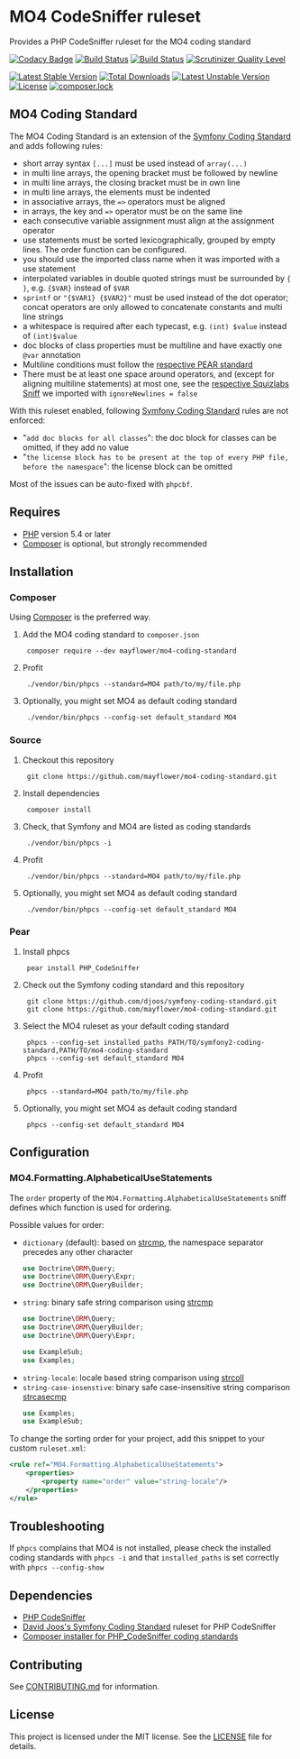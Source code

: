 # MO4 CodeSniffer ruleset
 
Provides a PHP CodeSniffer ruleset for the MO4 coding standard

[![Codacy Badge](https://api.codacy.com/project/badge/Grade/a9eaa852261e4c45b78f860b83272d93)](https://www.codacy.com/app/mmoll/mo4-coding-standard?utm_source=github.com&utm_medium=referral&utm_content=mmoll/mo4-coding-standard&utm_campaign=badger)
[![Build Status](https://travis-ci.org/mayflower/mo4-coding-standard.svg?branch=master)](https://travis-ci.org/mayflower/mo4-coding-standard)
[![Build Status](https://codecov.io/gh/mayflower/mo4-coding-standard/branch/master/graph/badge.svg)](https://codecov.io/gh/mayflower/mo4-coding-standard/branch/master/)
[![Scrutinizer Quality Level](https://scrutinizer-ci.com/g/mayflower/mo4-coding-standard/badges/quality-score.png?b=master)](https://scrutinizer-ci.com/g/mayflower/mo4-coding-standard)

[![Latest Stable Version](https://poser.pugx.org/mayflower/mo4-coding-standard/v/stable)](https://packagist.org/packages/mayflower/mo4-coding-standard)
[![Total Downloads](https://poser.pugx.org/mayflower/mo4-coding-standard/downloads)](https://packagist.org/packages/mayflower/mo4-coding-standard)
[![Latest Unstable Version](https://poser.pugx.org/mayflower/mo4-coding-standard/v/unstable)](https://packagist.org/packages/mayflower/mo4-coding-standard)
[![License](https://poser.pugx.org/mayflower/mo4-coding-standard/license)](https://packagist.org/packages/mayflower/mo4-coding-standard)
[![composer.lock](https://poser.pugx.org/mayflower/mo4-coding-standard/composerlock)](https://packagist.org/packages/mayflower/mo4-coding-standard)

## MO4 Coding Standard

The MO4 Coding Standard is an extension of the [Symfony Coding Standard](http://symfony.com/doc/current/contributing/code/standards.html) and adds following rules:

* short array syntax `[...]` must be used instead of  `array(...)`
* in multi line arrays, the opening bracket must be followed by newline
* in multi line arrays, the closing bracket must be in own line
* in multi line arrays, the elements must be indented
* in associative arrays, the `=>` operators must be aligned
* in arrays, the key and `=>` operator must be on the same line
* each consecutive variable assignment must align at the assignment operator
* use statements must be sorted lexicographically, grouped by empty lines. The order function can be configured.
* you should use the imported class name when it was imported with a use statement
* interpolated variables in double quoted strings must be surrounded by `{ }`, e.g. `{$VAR}` instead of `$VAR`
* `sprintf` or `"{$VAR1} {$VAR2}"` must be used instead of the dot operator; concat operators are only allowed to
  concatenate constants and multi line strings
* a whitespace is required after each typecast, e.g. `(int) $value` instead of `(int)$value`
* doc blocks of class properties must be multiline and have exactly one `@var` annotation
* Multiline conditions must follow the [respective PEAR standard](https://pear.php.net/manual/en/standards.control.php#standards.control.splitlongstatements)
* There must be at least one space around operators, and (except for aligning multiline statements) at most one, see the
  [respective Squizlabs Sniff](https://github.com/squizlabs/PHP_CodeSniffer/wiki/Customisable-Sniff-Properties#squizwhitespaceoperatorspacing)
  we imported with `ignoreNewlines = false`
  
With this ruleset enabled, following [Symfony Coding Standard](http://symfony.com/doc/current/contributing/code/standards.html) rules are not enforced:
* "`add doc blocks for all classes`": the doc block for classes can be omitted, if they add no value
* "`the license block has to be present at the top of every PHP file, before the namespace`": the license block can be omitted

Most of the issues can be auto-fixed with `phpcbf`.

## Requires

* [PHP](http://php.net) version 5.4 or later 
* [Composer](https://getcomposer.org/) is optional, but strongly recommended

## Installation

### Composer

Using [Composer](https://getcomposer.org/) is the preferred way.

1. Add the MO4 coding standard to `composer.json`

        composer require --dev mayflower/mo4-coding-standard

2. Profit

        ./vendor/bin/phpcs --standard=MO4 path/to/my/file.php

3. Optionally, you might set MO4 as default coding standard

        ./vendor/bin/phpcs --config-set default_standard MO4

### Source

1. Checkout this repository

        git clone https://github.com/mayflower/mo4-coding-standard.git

2. Install dependencies

        composer install

3. Check, that Symfony and MO4 are listed as coding standards

        ./vendor/bin/phpcs -i

4. Profit

        ./vendor/bin/phpcs --standard=MO4 path/to/my/file.php

5. Optionally, you might set MO4 as default coding standard

        ./vendor/bin/phpcs --config-set default_standard MO4


### Pear

1. Install phpcs

        pear install PHP_CodeSniffer

2. Check out the Symfony coding standard and this repository

        git clone https://github.com/djoos/symfony-coding-standard.git
        git clone https://github.com/mayflower/mo4-coding-standard.git

3. Select the MO4 ruleset as your default coding standard

        phpcs --config-set installed_paths PATH/TO/symfony2-coding-standard,PATH/TO/mo4-coding-standard
        phpcs --config-set default_standard MO4

4. Profit

        phpcs --standard=MO4 path/to/my/file.php

5. Optionally, you might set MO4 as default coding standard

        phpcs --config-set default_standard MO4

## Configuration

### MO4.Formatting.AlphabeticalUseStatements

The `order` property of the `MO4.Formatting.AlphabeticalUseStatements` sniff defines
which function is used for ordering.

Possible values for order:
* `dictionary` (default): based on [strcmp](http://php.net/strcmp), the namespace separator
  precedes any other character
  ```php
  use Doctrine\ORM\Query;
  use Doctrine\ORM\Query\Expr;
  use Doctrine\ORM\QueryBuilder;
  ```
* `string`: binary safe string comparison using [strcmp](http://php.net/strcmp)
  ```php
  use Doctrine\ORM\Query;
  use Doctrine\ORM\QueryBuilder;
  use Doctrine\ORM\Query\Expr;

  use ExampleSub;
  use Examples;
  ```
* `string-locale`: locale based string comparison using [strcoll](http://php.net/strcoll)
* `string-case-insenstive`: binary safe case-insensitive string comparison [strcasecmp](http://php.net/strcasecmp)
   ```php
   use Examples;
   use ExampleSub;
   ```

To change the sorting order for your project, add this snippet to your custom `ruleset.xml`:

```xml
<rule ref="MO4.Formatting.AlphabeticalUseStatements">
    <properties>
        <property name="order" value="string-locale"/>
    </properties>
</rule>
```

## Troubleshooting

If `phpcs` complains that MO4 is not installed, please check the installed coding standards with
`phpcs -i` and that `installed_paths` is set correctly with `phpcs --config-show`

## Dependencies

* [PHP CodeSniffer](https://github.com/squizlabs/PHP_CodeSniffer)
* [David Joos's Symfony Coding Standard](https://github.com/djoos/Symfony-coding-standard) ruleset for PHP CodeSniffer
* [Composer installer for PHP_CodeSniffer coding standards](https://github.com/DealerDirect/phpcodesniffer-composer-installer)

## Contributing

See [CONTRIBUTING.md](CONTRIBUTING.md) for information.

## License

This project is licensed under the MIT license.
See the [LICENSE](LICENSE) file for details.
